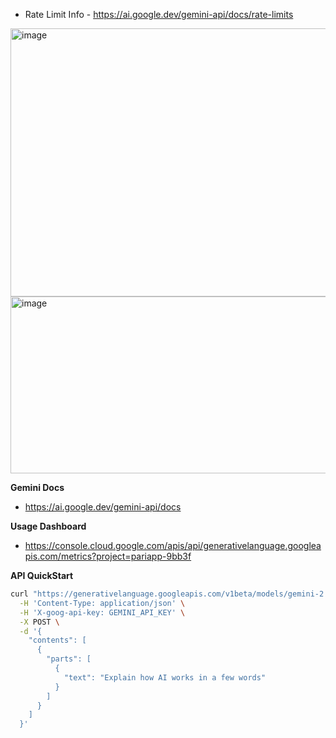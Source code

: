 
- Rate Limit Info - https://ai.google.dev/gemini-api/docs/rate-limits

<img width="747" height="429" alt="image" src="https://github.com/user-attachments/assets/169085de-768d-4135-a581-d1595a3073bb" />
<img width="757" height="283" alt="image" src="https://github.com/user-attachments/assets/7d71ee51-1324-4797-8b7c-3743c3582f9d" />


**Gemini Docs**
- https://ai.google.dev/gemini-api/docs


**Usage Dashboard**
- https://console.cloud.google.com/apis/api/generativelanguage.googleapis.com/metrics?project=pariapp-9bb3f



**API QuickStart**

```bash
curl "https://generativelanguage.googleapis.com/v1beta/models/gemini-2.0-flash:generateContent" \
  -H 'Content-Type: application/json' \
  -H 'X-goog-api-key: GEMINI_API_KEY' \
  -X POST \
  -d '{
    "contents": [
      {
        "parts": [
          {
            "text": "Explain how AI works in a few words"
          }
        ]
      }
    ]
  }'
```
